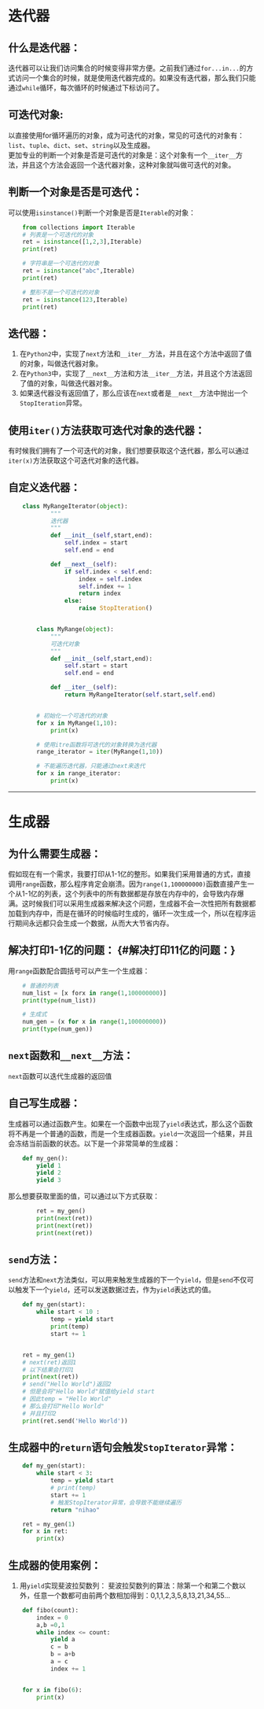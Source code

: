 
# 迭代器

## 什么是迭代器：

迭代器可以让我们访问集合的时候变得非常方便。之前我们通过`for...in...`的方式访问一个集合的时候，就是使用迭代器完成的。如果没有迭代器，那么我们只能通过`while`循环，每次循环的时候通过下标访问了。

## 可迭代对象:

以直接使用for循环遍历的对象，成为可迭代的对象，常见的可迭代的对象有：`list`、`tuple`、`dict`、`set`、`string`以及生成器。  
更加专业的判断一个对象是否是可迭代的对象是：这个对象有一个`__iter__`方法，并且这个方法会返回一个迭代器对象，这种对象就叫做可迭代的对象。

## 判断一个对象是否是可迭代：

可以使用`isinstance()`判断一个对象是否是`Iterable`的对象：

```py
    from collections import Iterable
    # 列表是一个可迭代的对象
    ret = isinstance([1,2,3],Iterable)
    print(ret)

    # 字符串是一个可迭代的对象
    ret = isinstance("abc",Iterable)
    print(ret)

    # 整形不是一个可迭代的对象
    ret = isinstance(123,Iterable)
    print(ret)
```

## 迭代器：

1. 在`Python2`中，实现了`next`方法和`__iter__`方法，并且在这个方法中返回了值的对象，叫做迭代器对象。
2. 在`Python3`中，实现了`__next__`方法和方法`__iter__`方法，并且这个方法返回了值的对象，叫做迭代器对象。
3. 如果迭代器没有返回值了，那么应该在`next`或者是`__next__`方法中抛出一个`StopIteration`异常。

## 使用`iter()`方法获取可迭代对象的迭代器：

有时候我们拥有了一个可迭代的对象，我们想要获取这个迭代器，那么可以通过`iter(x)`方法获取这个可迭代对象的迭代器。

## 自定义迭代器：

```py
    class MyRangeIterator(object):
            """
            迭代器
            """
            def __init__(self,start,end):
                self.index = start
                self.end = end

            def __next__(self):
                if self.index < self.end:
                    index = self.index
                    self.index += 1
                    return index
                else:
                    raise StopIteration()


        class MyRange(object):
            """
            可迭代对象
            """
            def __init__(self,start,end):
                self.start = start
                self.end = end

            def __iter__(self):
                return MyRangeIterator(self.start,self.end)


        # 初始化一个可迭代的对象
        for x in MyRange(1,10):
            print(x)

        # 使用itre函数将可迭代的对象转换为迭代器
        range_iterator = iter(MyRange(1,10))

        # 不能遍历迭代器，只能通过next来迭代
        for x in range_iterator:
            print(x)
```
___
# 生成器

## 为什么需要生成器：

假如现在有一个需求，我要打印从1-1亿的整形。如果我们采用普通的方式，直接调用`range`函数，那么程序肯定会崩溃。因为`range(1,100000000)`函数直接产生一个从1-1亿的列表，这个列表中的所有数据都是存放在内存中的，会导致内存爆满。这时候我们可以采用生成器来解决这个问题，生成器不会一次性把所有数据都加载到内存中，而是在循环的时候临时生成的，循环一次生成一个，所以在程序运行期间永远都只会生成一个数据，从而大大节省内存。

## 解决打印1-1亿的问题： {#解决打印11亿的问题：}

用`range`函数配合圆括号可以产生一个生成器：

```py
    # 普通的列表
    num_list = [x forx in range(1,100000000)]
    print(type(num_list))

    # 生成式
    num_gen = (x for x in range(1,100000000))
    print(type(num_gen))
```

## `next`函数和`__next__`方法：

`next`函数可以迭代生成器的返回值

## 自己写生成器：

生成器可以通过函数产生。如果在一个函数中出现了`yield`表达式，那么这个函数将不再是一个普通的函数，而是一个生成器函数。`yield`一次返回一个结果，并且会冻结当前函数的状态。以下是一个非常简单的生成器：

```py
    def my_gen():
        yield 1    
        yield 2
        yield 3
```

那么想要获取里面的值，可以通过以下方式获取：

```py
        ret = my_gen()
        print(next(ret))
        print(next(ret))
        print(next(ret))
```

## `send`方法：

`send`方法和`next`方法类似，可以用来触发生成器的下一个`yield`，但是`send`不仅可以触发下一个`yield`，还可以发送数据过去，作为`yield`表达式的值。

```py
    def my_gen(start):
        while start < 10 :
            temp = yield start
            print(temp)
            start += 1


    ret = my_gen(1)    
    # next(ret)返回1
    # 以下结果会打印1
    print(next(ret))    
    # send("Hello World")返回2
    # 但是会将"Hello World"赋值给yield start
    # 因此temp = "Hello World"
    # 那么会打印"Hello World"
    # 并且打印2
    print(ret.send('Hello World'))
```

## 生成器中的`return`语句会触发`StopIterator`异常：

```py
    def my_gen(start):
        while start < 3:
            temp = yield start            
            # print(temp)
            start += 1
            # 触发StopIterator异常，会导致不能继续遍历
            return "nihao"

    ret = my_gen(1)   
    for x in ret:
        print(x)
```

## 生成器的使用案例：

1. 用`yield`实现斐波拉契数列： 斐波拉契数列的算法：除第一个和第二个数以外，任意一个数都可由前两个数相加得到：0,1,1,2,3,5,8,13,21,34,55... 

```py
    def fibo(count):
        index = 0 
        a,b =0,1
        while index <= count:
            yield a
            c = b 
            b = a+b
            a = c
            index += 1


    for x in fibo(6):
        print(x)
```



